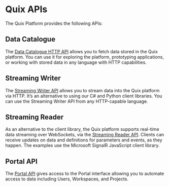 # Quix APIs

The Quix Platform provides the following APIs:

## Data Catalogue

The [Data Catalogue HTTP API](data-catalogue-api/intro.md) allows you
to fetch data stored in the Quix platform. You can use it for exploring
the platform, prototyping applications, or working with stored data in
any language with HTTP capabilities.

## Streaming Writer

The [Streaming Writer API](streaming-writer-api/intro.md) allows you
to stream data into the Quix platform via HTTP. It’s an alternative to
using our C\# and Python client libraries. You can use the Streaming Writer API from
any HTTP-capable language.

## Streaming Reader

As an alternative to the client library, the Quix platform supports real-time data
streaming over WebSockets, via the [Streaming Reader
API](streaming-reader-api/intro.md). Clients can receive updates on
data and definitions for parameters and events, as they happen. The
examples use the Microsoft SignalR JavaScript client library.

## Portal API

The [Portal API](portal-api.md) gives access to the Portal interface
allowing you to automate access to data including Users, Workspaces, and
Projects.
